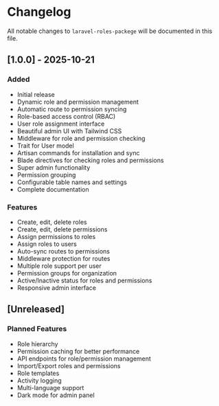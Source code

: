 # Changelog

All notable changes to `laravel-roles-packege` will be documented in this file.

## [1.0.0] - 2025-10-21

### Added
- Initial release
- Dynamic role and permission management
- Automatic route to permission syncing
- Role-based access control (RBAC)
- User role assignment interface
- Beautiful admin UI with Tailwind CSS
- Middleware for role and permission checking
- Trait for User model
- Artisan commands for installation and sync
- Blade directives for checking roles and permissions
- Super admin functionality
- Permission grouping
- Configurable table names and settings
- Complete documentation

### Features
- Create, edit, delete roles
- Create, edit, delete permissions
- Assign permissions to roles
- Assign roles to users
- Auto-sync routes to permissions
- Middleware protection for routes
- Multiple role support per user
- Permission groups for organization
- Active/Inactive status for roles and permissions
- Responsive admin interface

## [Unreleased]

### Planned Features
- Role hierarchy
- Permission caching for better performance
- API endpoints for role/permission management
- Import/Export roles and permissions
- Role templates
- Activity logging
- Multi-language support
- Dark mode for admin panel